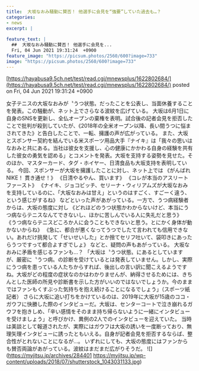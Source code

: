 ```yaml
---
title:  大坂なおみ騒動に賛否！ 他選手に会見を“強要”していた過去も…？  
categories:
- news
excerpt: |
  
feature_text: |
  ##  大坂なおみ騒動に賛否！ 他選手に会見を...
  Fri, 04 Jun 2021 19:31:24  +0900
feature_image: "https://picsum.photos/2560/600?image=733"
image: "https://picsum.photos/2560/600?image=733"
---
```


[https://hayabusa9.5ch.net/test/read.cgi/mnewsplus/1622802684/](https://hayabusa9.5ch.net/test/read.cgi/mnewsplus/1622802684/)
posted on Fri, 04 Jun 2021 19:31:24  +0900

<!--more-->

女子テニスの大坂なおみが〝うつ状態〟だったことを公表し、当面休養することを発表。この騒動が、ネット上でさらなる波紋を広げている。 大坂は6月1日に自身のSNSを更新し、全仏オープンの棄権を表明。試合後の記者会見を拒否したことで批判が殺到していたが、《2018年の全米オープン以降、長い間うつに悩まされてきた》と告白したことで、一転、擁護の声が広がっている。 また、大坂とスポンサー契約を結んでいる米スポーツ用品大手『ナイキ』は「我々の思いはなおみと共にある。当社は彼女を支援し、心の健康にかかわる自身の経験を共有した彼女の勇気を認める」とコメントを発表。大坂を支持する姿勢を見せた。そのほか、マスターカード、タグ・ホイヤー、日清食品も大坂支持を表明している。 今回、スポンサーが大坂を擁護したことに対し、ネット上では 《がんばれNIKE！ 貫き通せ！》 《日清やるやん、買います》 《コレが本当のアスリートファースト》 《ナイキ、ジョコビッチ、セリーナ・ウィリアムズが大坂なおみを支持しているのに、「大坂なおみは甘え」というのはすごく、すごーく違う、という感じがするね》 などといった声があがっている。一方で、うつ病経験者からは、大坂の態度に対し 《どれほどのうつ状態かわからないけど、本当にうつ病ならテニスなんてできないし、ほかに苦しんでいる人に失礼だと思う》 《うつ病ならテニスどころか人に会うこともできないと思う。とにかく身体が動かないからね》 《急に、都合が悪くなってうつでしたて言われても信用できない。あれだけ挑発して「せいせいした」とか捨てセリフ吐いて、袋叩きにあったらうつですって都合よすぎでしょ》 などと、疑問の声もあがっている。 大坂なおみに矛盾を感じるファンも…？ 「大坂は〝うつ状態〟にあるとしていますが、厳密に〝うつ病〟の診断を受けているとは発表していません。しかし、実際にうつ病を患っている人たちからすれば、後出しの言い訳に聞こえるようですね。大坂がどの程度の症状なのかはわかりませんが、納得させるためには、きちんとした医師の所見や診断書を示した方がいいのではないでしょうか。今のままではファンもくすぶった気持ちを抱え続けることになるでしょう」（スポーツ紙記者） さらに大坂に追い打ちをかけているのは、2019年に大坂が15歳のココ・ガウフに快勝した際のインタビューだ。大坂は、センターコートで泣き崩れるガウフを抱きしめ、「辛い感情をそのまま持ち帰らないように一緒にインタビューを受けましょう」と呼びかけ、異例の2人でのインタビューを迎えていた。 当時は美談として報道されたが、実際にはガウフは大坂の誘いを一度断っており、無理矢理インタビューに誘ったともいえる。自身が記者会見を拒否するならば、整合性がとれないことになるが…。 いずれにしても、大坂の態度にはファンからも賛否両論があがっている。波紋はまだまだ広がりそうだ。 ![](https://myjitsu.jp/archives/284401 https://myjitsu.jp/wp-content/uploads/2018/07/shutterstock_1043031133.jpg)
